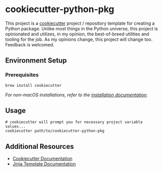 # cookiecutter-python-pkg

This project is a [cookiecutter](https://github.com/cookiecutter/cookiecutter) project / repository template for
creating a Python package. Unlike most things in the Python universe, this project is opinionated and utilizes, in my
opinion, the best-of-breed utilities and tooling for the job. As my opinions change, this project will change too.
Feedback is welcomed.


## Environment Setup

### Prerequisites

```shell
brew install cookiecutter
```
_For non-macOS installations, refer to the_
_[installation documentation](https://cookiecutter.readthedocs.io/en/1.7.2/installation.html#install-cookiecutter)._


## Usage

```shell
# cookiecutter will prompt you for necessary project variable values...
cookiecutter path/to/cookiecutter-python-pkg
```


## Additional Resources

* [Cookiecutter Documentation](https://cookiecutter.readthedocs.io)
* [Jinja Template Documentation](https://jinja.palletsprojects.com/en/2.11.x/templates/#)
